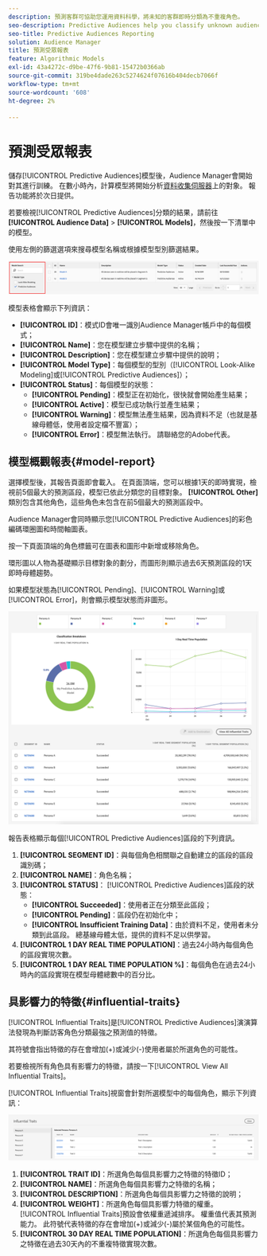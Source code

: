 ```yaml
---
description: 預測客群可協助您運用資料科學，將未知的客群即時分類為不重複角色。
seo-description: Predictive Audiences help you classify unknown audiences into distinct personas in real-time, using data science.
seo-title: Predictive Audiences Reporting
solution: Audience Manager
title: 預測受眾報表
feature: Algorithmic Models
exl-id: 43a4272c-d9be-47f6-9b81-15472b0366ab
source-git-commit: 319be4dade263c5274624f07616b404decb7066f
workflow-type: tm+mt
source-wordcount: '608'
ht-degree: 2%

---
```


# 預測受眾報表

儲存[!UICONTROL Predictive Audiences]模型後，Audience Manager會開始對其進行訓練。 在數小時內，計算模型將開始分析[資料收集伺服器](https://experienceleague.adobe.com/docs/audience-manager/user-guide/reference/system-components/components-data-collection.html#dcs-pcs)上的對象。 報告功能將於次日提供。

若要檢視[!UICONTROL Predictive Audiences]分類的結果，請前往&#x200B;**[!UICONTROL Audience Data]** > **[!UICONTROL Models]**，然後按一下清單中的模型。

使用左側的篩選選項來搜尋模型名稱或根據模型型別篩選結果。

![預測對象 — 篩選器](assets/predictive-audiences-filter-models.png)

模型表格會顯示下列資訊：

* **[!UICONTROL ID]**：模式ID會唯一識別Audience Manager帳戶中的每個模式；
* **[!UICONTROL Name]**：您在模型建立步驟中提供的名稱；
* **[!UICONTROL Description]**：您在模型建立步驟中提供的說明；
* **[!UICONTROL Model Type]**：每個模型的型別（[!UICONTROL Look-Alike Modeling]或[!UICONTROL Predictive Audiences]）；
* **[!UICONTROL Status]**：每個模型的狀態：
   * **[!UICONTROL Pending]**：模型正在初始化，很快就會開始產生結果；
   * **[!UICONTROL Active]**：模型已成功執行並產生結果；
   * **[!UICONTROL Warning]**：模型無法產生結果，因為資料不足（也就是基線母體低，使用者設定檔不豐富）；
   * **[!UICONTROL Error]**：模型無法執行。 請聯絡您的Adobe代表。

## 模型概觀報表{#model-report}

選擇模型後，其報告頁面即會載入。 在頁面頂端，您可以根據1天的即時實現，檢視前5個最大的預測區段，模型已依此分類您的目標對象。 **[!UICONTROL Other]**&#x200B;類別包含其他角色，這些角色未包含在前5個最大的預測區段中。

Audience Manager會同時顯示您[!UICONTROL Predictive Audiences]的彩色編碼環圈圖和時間軸圖表。

按一下頁面頂端的角色標籤可在圖表和圖形中新增或移除角色。

環形圖以人物為基礎顯示目標對象的劃分，而圖形則顯示過去6天預測區段的1天即時母體趨勢。

如果模型狀態為[!UICONTROL Pending]、[!UICONTROL Warning]或[!UICONTROL Error]，則會顯示模型狀態而非圖形。

![smart-persona-report](assets/predictive-audiences-report.png)

報告表格顯示每個[!UICONTROL Predictive Audiences]區段的下列資訊。

1. **[!UICONTROL SEGMENT ID]**：與每個角色相關聯之自動建立的區段的區段識別碼；
1. **[!UICONTROL NAME]**：角色名稱；
1. **[!UICONTROL STATUS]**： [!UICONTROL Predictive Audiences]區段的狀態：
   * **[!UICONTROL Succeeded]**：使用者正在分類至此區段；
   * **[!UICONTROL Pending]**：區段仍在初始化中；
   * **[!UICONTROL Insufficient Training Data]**：由於資料不足，使用者未分類到此區段。 總基線母體太低，提供的資料不足以供學習。
1. **[!UICONTROL 1 DAY REAL TIME POPULATION]**：過去24小時內每個角色的區段實現次數。
1. **[!UICONTROL 1 DAY REAL TIME POPULATION %]**：每個角色在過去24小時內的區段實現在模型母體總數中的百分比。

## 具影響力的特徵{#influential-traits}

[!UICONTROL Influential Traits]是[!UICONTROL Predictive Audiences]演演算法發現為判斷訪客角色分類最強之預測值的特徵。

其符號會指出特徵的存在會增加(+)或減少(-)使用者屬於所選角色的可能性。

若要檢視所有角色具有影響力的特徵，請按一下[!UICONTROL View All Influential Traits]。

[!UICONTROL Influential Traits]視窗會針對所選模型中的每個角色，顯示下列資訊：

![具影響力的特徵](assets/predictive-audiences-influential-traits.png)

1. **[!UICONTROL TRAIT ID]**：所選角色每個具影響力之特徵的特徵ID；
1. **[!UICONTROL NAME]**：所選角色每個具影響力之特徵的名稱；
1. **[!UICONTROL DESCRIPTION]**：所選角色每個具影響力之特徵的說明；
1. **[!UICONTROL WEIGHT]**：所選角色每個具影響力特徵的權重。 [!UICONTROL Influential Traits]預設會依權重遞減排序。  權重值代表其預測能力。 此符號代表特徵的存在會增加(+)或減少(-)屬於某個角色的可能性。
1. **[!UICONTROL 30 DAY REAL TIME POPULATION]**：所選角色每個具影響力之特徵在過去30天內的不重複特徵實現次數。

